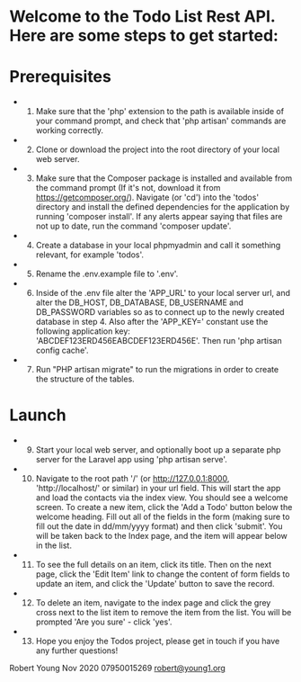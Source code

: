 # Welcome to the Todo List Rest API. Here are some steps to get started:

# Prerequisites

* 1. Make sure that the 'php' extension to the path is available inside of your command prompt, and check that 'php artisan' commands are working correctly.

* 2. Clone or download the project into the root directory of your local web server.

* 3. Make sure that the Composer package is installed and available from the command prompt (If it's not, download it from https://getcomposer.org/). Navigate (or 'cd') into the 'todos' directory and install the defined dependencies for the application by running 'composer install'. If any alerts appear saying that files are not up to date, run the command 'composer update'.

* 4. Create a database in your local phpmyadmin and call it something relevant, for example 'todos'.

* 5. Rename the .env.example file to '.env'.

* 6. Inside of the .env file alter the 'APP_URL' to your local server url, and alter the DB_HOST, DB_DATABASE, DB_USERNAME and DB_PASSWORD variables so as to connect up to the newly created database in step 4. Also after the 'APP_KEY=' constant use the following application key: 'ABCDEF123ERD456EABCDEF123ERD456E'. Then run 'php artisan config cache'.

* 7. Run "PHP artisan migrate" to run the migrations in order to create the structure of the tables.

# Launch

* 9. Start your local web server, and optionally boot up a separate php server for the Laravel app using 'php artisan serve'.

* 10. Navigate to the root path '/' (or http://127.0.0.1:8000, 'http://localhost/' or similar) in your url field. This will start the app and load the contacts via the index view. You should see a welcome screen. To 
create a new item, click the 'Add a Todo' button below the welcome heading. Fill out all of the fields in the form (making sure to fill out the date in dd/mm/yyyy format) and then click 'submit'. You will be taken back to the Index page, and the item will appear below in the list.

* 11. To see the full details on an item, click its title. Then on the next page, click the 'Edit Item' link to change the content of form fields to update an item, and click the 'Update' button to save the record.

* 12. To delete an item, navigate to the index page and click the grey cross next to the list item to remove the item from the list. You will be prompted 'Are you sure' - click 'yes'.

* 13. Hope you enjoy the Todos project, please get in touch if you have any further questions!

Robert Young
Nov 2020
07950015269
robert@young1.org
